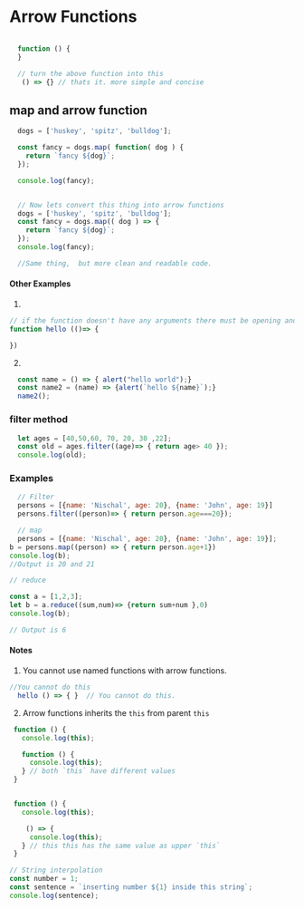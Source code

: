 # Arrow Functions


```javascript

  function () {
  }

  // turn the above function into this
   () => {} // thats it. more simple and concise

```

## map and arrow function

```javascript
  dogs = ['huskey', 'spitz', 'bulldog'];

  const fancy = dogs.map( function( dog ) {
    return `fancy ${dog}`;
  });

  console.log(fancy);


  // Now lets convert this thing into arrow functions
  dogs = ['huskey', 'spitz', 'bulldog'];
  const fancy = dogs.map(( dog ) => {
    return `fancy ${dog}`;
  });
  console.log(fancy);

  //Same thing,  but more clean and readable code.
```

#### Other Examples
1.
```javascript
// if the function doesn't have any arguments there must be opening and closing brackets.
function hello (()=> {

})

```
2.
```javascript
  const name = () => { alert("hello world");}
  const name2 = (name) => {alert(`hello ${name}`);}
  name2();

```


### filter method

```javascript
  let ages = [40,50,60, 70, 20, 30 ,22];
  const old = ages.filter((age)=> { return age> 40 });
  console.log(old);

```



### Examples

```javascript
  // Filter
  persons = [{name: 'Nischal', age: 20}, {name: 'John', age: 19}]
  persons.filter((person)=> { return person.age===20});
```

```javascript
  // map
  persons = [{name: 'Nischal', age: 20}, {name: 'John', age: 19}];
b = persons.map((person) => { return person.age+1})
console.log(b);
//Output is 20 and 21
```

```javascript
// reduce

const a = [1,2,3];
let b = a.reduce((sum,num)=> {return sum+num },0)
console.log(b);

// Output is 6
```

#### Notes
1. You cannot use named functions with arrow functions.

```javascript
//You cannot do this
  hello () => { }  // You cannot do this.

 ```

 2. Arrow functions inherits the `this` from parent `this`

```javascript
 function () {
   console.log(this);

   function () {
     console.log(this);
   } // both `this` have different values
 }


 function () {
   console.log(this);

    () => {
     console.log(this);
   } // this this has the same value as upper `this`
 }
```


```javascript
// String interpolation
const number = 1;
const sentence = `inserting number ${1} inside this string`;
console.log(sentence);


```
